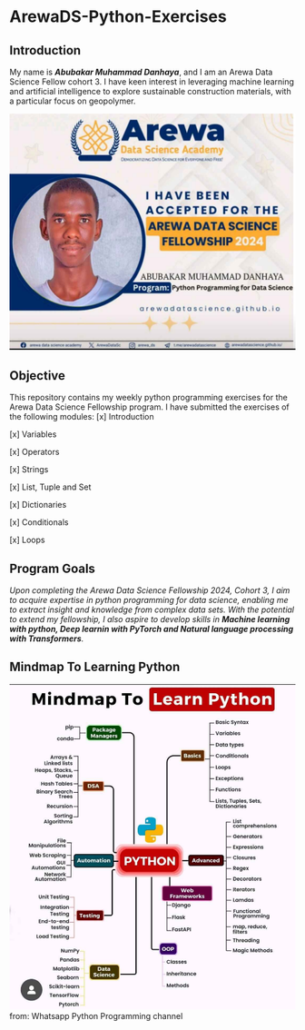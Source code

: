 # ArewaDS-Python-Exercises

## Introduction

My name is **_Abubakar Muhammad Danhaya_**, and I am an Arewa Data Science Fellow cohort 3. I have keen interest in leveraging machine learning and artificial intelligence to explore sustainable construction materials, with a particular focus on geopolymer.

![image](https://github.com/HABUDANHAYABK/ArewaDS-Python-Exercises/blob/main/ArewaDs.jpg?raw=true)

## Objective

This repository contains my weekly python programming exercises for the Arewa Data Science Fellowship program. 
I have submitted the exercises of the following modules:
[x] Introduction

[x] Variables

[x] Operators

[x] Strings

[x] List, Tuple and Set

[x] Dictionaries

[x] Conditionals

[x] Loops

## Program Goals
_Upon completing the Arewa Data Science Fellowship 2024, Cohort 3, I aim to acquire expertise in python programming for data science, enabling me to extract insight and knowledge from complex data sets. With the potential to extend my fellowship, I also aspire to develop skills in **Machine learning with python, Deep learnin with PyTorch and Natural language processing with Transformers**._

## Mindmap To Learning Python
![image](https://github.com/HABUDANHAYABK/ArewaDS-Python-Exercises/blob/main/python%20roadmap.jpg?raw=true)
from: Whatsapp Python Programming channel
